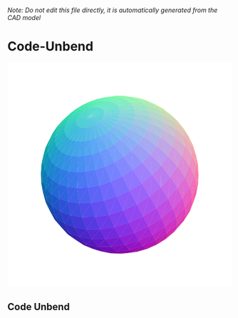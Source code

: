 ###### Note: Do not edit this file directly, it is automatically generated from the CAD model

# Code-Unbend

![](/project.svg)

## Code Unbend


